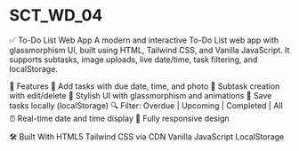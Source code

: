 # SCT_WD_04

✅ To-Do List Web App
A modern and interactive To-Do List web app with glassmorphism UI, built using HTML, Tailwind CSS, and Vanilla JavaScript. It supports subtasks, image uploads, live date/time, task filtering, and localStorage.

🚀 Features
🎯 Add tasks with due date, time, and photo
📝 Subtask creation with edit/delete
🎨 Stylish UI with glassmorphism and animations
📂 Save tasks locally (localStorage)
🔍 Filter: Overdue | Upcoming | Completed | All
⏰ Real-time date and time display
📱 Fully responsive design

🛠️ Built With
HTML5
Tailwind CSS via CDN
Vanilla JavaScript
LocalStorage

